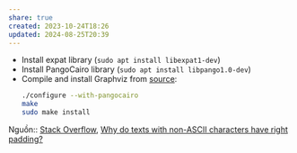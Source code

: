 ```yaml
---
share: true
created: 2023-10-24T18:26
updated: 2024-08-25T20:39
---
```

- Install expat library (`sudo apt install libexpat1-dev`)
- Install PangoCairo library (`sudo apt install libpango1.0-dev`)
- Compile and install Graphviz from [source](https://graphviz.org/download/source):
	```bash
	./configure --with-pangocairo
	make
	sudo make install
	```

Nguồn:: [Stack Overflow](../../%E2%9C%8D%EF%B8%8FL%E1%BA%ADp%20tr%C3%ACnh/%CE%9E%20Ngu%E1%BB%93n%20v%C3%A0%20t%C3%A0i%20nguy%C3%AAn%20h%E1%BB%97%20tr%E1%BB%A3/%CE%9E%20Ngu%E1%BB%93n/Stack%20Overflow.md), [Why do texts with non-ASCII characters have right padding?](https://stackoverflow.com/a/76630218/3416774)

